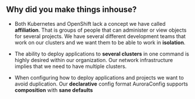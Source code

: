 ## Why did you make things inhouse?

* Both Kubernetes and OpenShift lack a concept we have called <b>affiliation</b>. That is groups of people that can administer or view objects for several projects.  We have several different development teams that work on our clusters and we want them to be able to work in <b>isolation</b>.

* The ability to deploy applications to <b>several clusters</b> in one command is highly desired within our organization. Our network infrastructure implies that we need to have multiple clusters.

* When configuring how to deploy applications and projects we want to avoid duplication. Our <b>declarative</b> config format AuroraConfig supports <b>composition</b> with <b>sane defaults</b>
